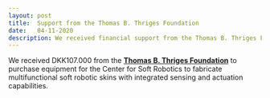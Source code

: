 ```yaml
---
layout: post
title:  Support from the Thomas B. Thriges Foundation
date:   04-11-2020
description: We received financial support from the Thomas B. Thriges Foundation to purchase equipment for the Center for Soft Robotics.
---
```

We received DKK107.000 from the [**Thomas B. Thriges Foundation**](https://thrigesfond.dk/) to purchase equipment for the Center for Soft Robotics to fabricate multifunctional soft robotic skins with integrated sensing and actuation capabilities.
